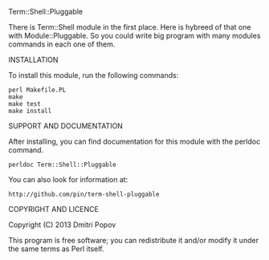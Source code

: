 Term::Shell::Pluggable

There is Term::Shell module in the first place. Here is hybreed of that
one with Module::Pluggable. So you could write big program with many modules
commands in each one of them.

INSTALLATION

To install this module, run the following commands:

	perl Makefile.PL
	make
	make test
	make install

SUPPORT AND DOCUMENTATION

After installing, you can find documentation for this module with the
perldoc command.

    perldoc Term::Shell::Pluggable

You can also look for information at:

    http://github.com/pin/term-shell-pluggable

COPYRIGHT AND LICENCE

Copyright (C) 2013 Dmitri Popov

This program is free software; you can redistribute it and/or modify it
under the same terms as Perl itself.

